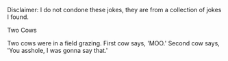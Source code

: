 Disclaimer: I do not condone these jokes, they are from a collection of jokes I found.

Two Cows

Two cows were in a field grazing.
First cow says, 'MOO.'
Second cow says, 'You asshole, I was gonna say that.'

